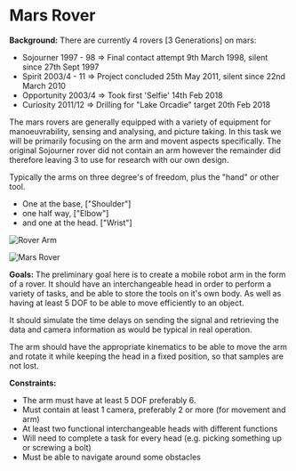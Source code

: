Mars Rover
==========
**Background:** 
There are currently 4 rovers [3 Generations] on mars:
- Sojourner 1997 - 98 => Final contact attempt 9th March 1998, silent since 27th Sept 1997
- Spirit 2003/4 - 11  => Project concluded 25th May 2011, silent since 22nd March 2010
- Opportunity 2003/4 => Took first 'Selfie' 14th Feb 2018
- Curiosity 2011/12 => Drilling for "Lake Orcadie" target 20th Feb 2018

The mars rovers are generally equipped with a variety of equipment for manoeuvrability, sensing and analysing, and picture taking. In this task we will be primarily focusing on the arm and movent aspects specifically. The original Sojourner rover did not contain an arm however the remainder did therefore leaving 3 to use for research with our own design.

Typically the arms on three degree's of freedom, plus the "hand" or other tool.
 - One at the base, ["Shoulder"]
 - one half way, ["Elbow"]
 - and one at the head. ["Wrist"]
 
![Rover Arm][Arm]
 
![Mars Rover][Rover]
 
[Rover]: https://photojournal.jpl.nasa.gov/jpegMod/PIA04413_modest.jpg "Mars Exploration Rover"
[Arm]: https://mars.nasa.gov/mer/mission/images/robotic_arm_250.jpg "Mars Exploration Robotic Arm"

**Goals:**
The preliminary goal here is to create a mobile robot arm in the form of a rover. It should have an interchangeable head in order to perform a variety of tasks, and be able to store the tools on it's own body. As well as having at least 5 DOF to be able to move efficiently to an object.

It should simulate the time delays on sending the  signal and retrieving the data and camera information as would be typical in real operation.

The arm should have the appropriate kinematics to be able to move the arm and rotate it while keeping the head in a fixed position, so that samples are not lost.

**Constraints:**

- The arm must have at least 5 DOF preferably 6.
- Must contain at least 1 camera, preferably 2 or more (for movement and arm)
- At least two functional interchangeable heads with different functions
- Will need to complete a task for every head (e.g. picking something up or screwing a bolt)
- Must be able to navigate around some obstacles

